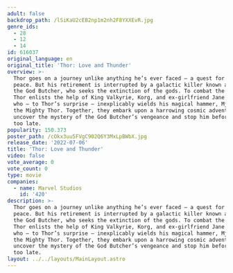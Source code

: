 ```yaml
---
adult: false
backdrop_path: /lSiKaU2cEB2np1m2nh2F8YXXEvR.jpg
genre_ids:
  - 28
  - 12
  - 14
id: 616037
original_language: en
original_title: 'Thor: Love and Thunder'
overview: >-
  Thor goes on a journey unlike anything he’s ever faced — a quest for inner
  peace. But his retirement is interrupted by a galactic killer known as Gorr
  the God Butcher, who seeks the extinction of the gods. To combat the threat,
  Thor enlists the help of King Valkyrie, Korg, and ex-girlfriend Jane Foster,
  who — to Thor’s surprise — inexplicably wields his magical hammer, Mjolnir, as
  the Mighty Thor. Together, they embark upon a harrowing cosmic adventure to
  uncover the mystery of the God Butcher’s vengeance and stop him before it’s
  too late.
popularity: 150.373
poster_path: /cOkx3uu5FVgC902Q6Y3MxLpBWbX.jpg
release_date: '2022-07-06'
title: 'Thor: Love and Thunder'
video: false
vote_average: 0
vote_count: 0
type: movie
companies:
  - name: Marvel Studios
    id: '420'
description: >-
  Thor goes on a journey unlike anything he’s ever faced — a quest for inner
  peace. But his retirement is interrupted by a galactic killer known as Gorr
  the God Butcher, who seeks the extinction of the gods. To combat the threat,
  Thor enlists the help of King Valkyrie, Korg, and ex-girlfriend Jane Foster,
  who — to Thor’s surprise — inexplicably wields his magical hammer, Mjolnir, as
  the Mighty Thor. Together, they embark upon a harrowing cosmic adventure to
  uncover the mystery of the God Butcher’s vengeance and stop him before it’s
  too late.
layout: ../../layouts/MainLayout.astro
---
```



